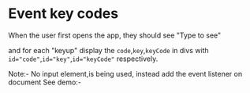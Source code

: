 # Event key codes

When the user first opens the app, they should see "Type to see"

and for each "keyup" display the <code>code</code>,<code>key</code>,<code>keyCode</code>
in divs with <code>id="code"</code>,<code>id="key"</code>,<code>id="keyCode"</code> respectively.

Note:- No input element,is being used, instead add the event listener on document
See demo:-


